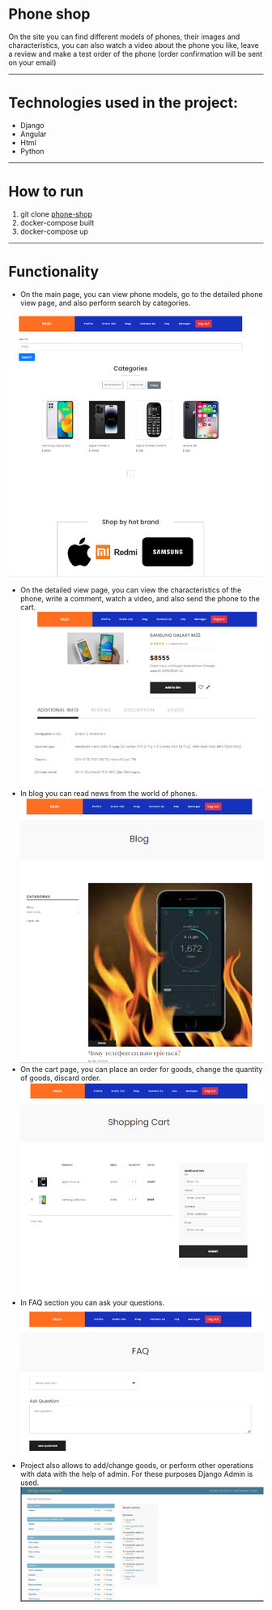# Phone shop
On the site you can find different models of phones, their images and characteristics, you can also watch a video about the phone you like, leave a review and make a test order of the phone (order confirmation will be sent on your email)

___
# Technologies used in the project:
* Django
* Angular
* Html
* Python
___
# How to run
1. git clone [phone-shop](https://github.com/Alex-r6/Phone_shop.git)
2. docker-compose built
3. docker-compose up

___
# Functionality
* On the main page, you can view phone models, go to the detailed phone view page, and also perform search by categories.

![main](readme_img/main.png)
* On the detailed view page, you can view the characteristics of the phone, write a comment, watch a video, and also send the phone to the cart.
![bin](readme_img/info_phone.png)
* In blog you can read news from the world of phones.
![blog](readme_img/blog.png)
* On the cart page, you can place an order for goods, change the quantity of goods, discard order.
![bin](readme_img/bin.png)
* In FAQ section you can ask your questions.
![faq](readme_img/faq.png)
* Project also allows to add/change goods, or perform other operations with data with the help of admin. For these purposes Django Admin is used.
![admin](readme_img/admin.png)

